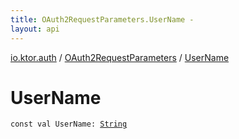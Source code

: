 ```yaml
---
title: OAuth2RequestParameters.UserName - 
layout: api
---
```


<div class='api-docs-breadcrumbs'><a href="../index.html">io.ktor.auth</a> / <a href="index.html">OAuth2RequestParameters</a> / <a href="./-user-name.html">UserName</a></div>

# UserName

<div class="signature"><code><span class="keyword">const</span> <span class="keyword">val </span><span class="identifier">UserName</span><span class="symbol">: </span><a href="https://kotlinlang.org/api/latest/jvm/stdlib/kotlin/-string/index.html"><span class="identifier">String</span></a></code></div>
